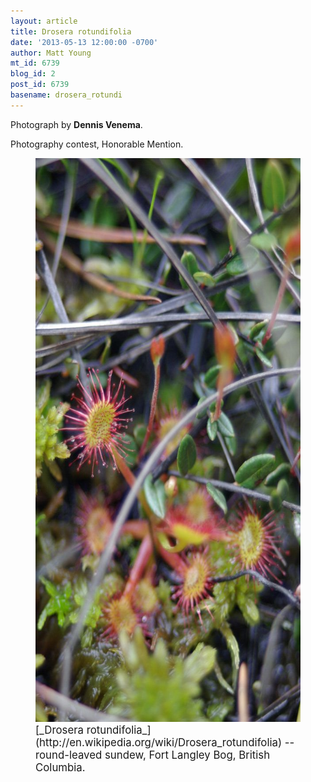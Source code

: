 ```yaml
---
layout: article
title: Drosera rotundifolia
date: '2013-05-13 12:00:00 -0700'
author: Matt Young
mt_id: 6739
blog_id: 2
post_id: 6739
basename: drosera_rotundi
---
```

Photograph by **Dennis Venema**.

Photography contest, Honorable Mention.

<figure>
<img src="/uploads/2013/Venema_sundew.jpg" alt="Venema_sundew.jpg" width="600" height="902" />
<figcaption markdown="span">
<big>[_Drosera rotundifolia_](http://en.wikipedia.org/wiki/Drosera_rotundifolia) -- round-leaved sundew, Fort Langley Bog, British Columbia.</big>

</figcaption>
</figure>

